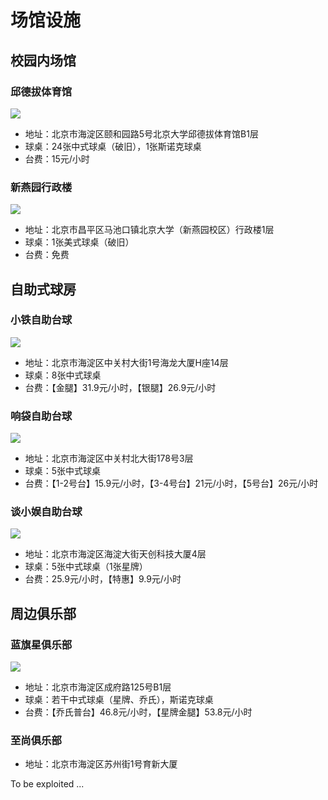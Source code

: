 # 场馆设施

## 校园内场馆

### 邱德拔体育馆

![](./img/qiudeba.jpg)

- 地址：北京市海淀区颐和园路5号北京大学邱德拔体育馆B1层
- 球桌：24张中式球桌（破旧），1张斯诺克球桌
- 台费：15元/小时

### 新燕园行政楼

![](./img/machikou.jpg)

- 地址：北京市昌平区马池口镇北京大学（新燕园校区）行政楼1层
- 球桌：1张美式球桌（破旧）
- 台费：免费

## 自助式球房

### 小铁自助台球

![](./img/xiaotie.jpg)

- 地址：北京市海淀区中关村大街1号海龙大厦H座14层
- 球桌：8张中式球桌
- 台费：【金腿】31.9元/小时，【银腿】26.9元/小时

### 响袋自助台球

![](./img/xiangdai.jpg)

- 地址：北京市海淀区中关村北大街178号3层
- 球桌：5张中式球桌
- 台费：【1-2号台】15.9元/小时，【3-4号台】21元/小时，【5号台】26元/小时

### 谈小娱自助台球

![](./img/tanxiaoyu.jpg)

- 地址：北京市海淀区海淀大街天创科技大厦4层
- 球桌：5张中式球桌（1张星牌）
- 台费：25.9元/小时，【特惠】9.9元/小时

## 周边俱乐部

### 蓝旗星俱乐部

![](./img/lanqixing.jpg)

- 地址：北京市海淀区成府路125号B1层
- 球桌：若干中式球桌（星牌、乔氏），斯诺克球桌
- 台费：【乔氏普台】46.8元/小时，【星牌金腿】53.8元/小时

### 至尚俱乐部

- 地址：北京市海淀区苏州街1号育新大厦

To be exploited ...